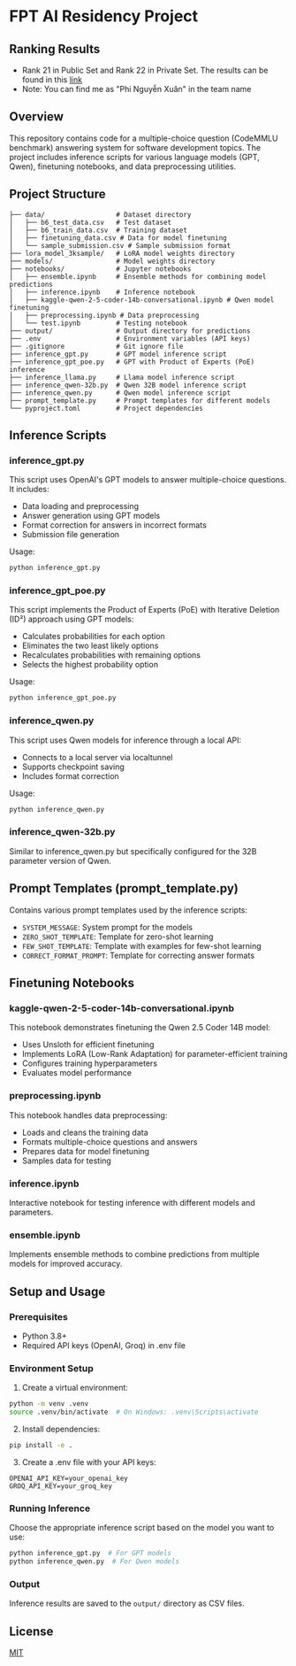# FPT AI Residency Project
## Ranking Results
- Rank 21 in Public Set and Rank 22 in Private Set. The results can be found in this [link](https://www.kaggle.com/competitions/fpt-ai-residency-batch-6-entry-test/leaderboard?tab=public) 
- Note: You can find me as "Phi Nguyễn Xuân" in the team name
## Overview
This repository contains code for a multiple-choice question (CodeMMLU benchmark) answering system for software development topics. The project includes inference scripts for various language models (GPT, Qwen), finetuning notebooks, and data preprocessing utilities.

## Project Structure
```
├── data/                  # Dataset directory
│   ├── b6_test_data.csv   # Test dataset
│   ├── b6_train_data.csv  # Training dataset
│   ├── finetuning_data.csv # Data for model finetuning
│   └── sample_submission.csv # Sample submission format
├── lora_model_3ksample/   # LoRA model weights directory
├── models/                # Model weights directory
├── notebooks/             # Jupyter notebooks
│   ├── ensemble.ipynb     # Ensemble methods for combining model predictions
│   ├── inference.ipynb    # Inference notebook
│   ├── kaggle-qwen-2-5-coder-14b-conversational.ipynb # Qwen model finetuning
│   ├── preprocessing.ipynb # Data preprocessing
│   └── test.ipynb         # Testing notebook
├── output/                # Output directory for predictions
├── .env                   # Environment variables (API keys)
├── .gitignore             # Git ignore file
├── inference_gpt.py       # GPT model inference script
├── inference_gpt_poe.py   # GPT with Product of Experts (PoE) inference
├── inference_llama.py     # Llama model inference script
├── inference_qwen-32b.py  # Qwen 32B model inference script
├── inference_qwen.py      # Qwen model inference script
├── prompt_template.py     # Prompt templates for different models
└── pyproject.toml         # Project dependencies
```

## Inference Scripts

### inference_gpt.py
This script uses OpenAI's GPT models to answer multiple-choice questions. It includes:
- Data loading and preprocessing
- Answer generation using GPT models
- Format correction for answers in incorrect formats
- Submission file generation

Usage:
```bash
python inference_gpt.py
```

### inference_gpt_poe.py
This script implements the Product of Experts (PoE) with Iterative Deletion (ID²) approach using GPT models:
- Calculates probabilities for each option
- Eliminates the two least likely options
- Recalculates probabilities with remaining options
- Selects the highest probability option

Usage:
```bash
python inference_gpt_poe.py
```

### inference_qwen.py
This script uses Qwen models for inference through a local API:
- Connects to a local server via localtunnel
- Supports checkpoint saving
- Includes format correction

Usage:
```bash
python inference_qwen.py
```

### inference_qwen-32b.py
Similar to inference_qwen.py but specifically configured for the 32B parameter version of Qwen.

## Prompt Templates (prompt_template.py)
Contains various prompt templates used by the inference scripts:
- `SYSTEM_MESSAGE`: System prompt for the models
- `ZERO_SHOT_TEMPLATE`: Template for zero-shot learning
- `FEW_SHOT_TEMPLATE`: Template with examples for few-shot learning
- `CORRECT_FORMAT_PROMPT`: Template for correcting answer formats

## Finetuning Notebooks

### kaggle-qwen-2-5-coder-14b-conversational.ipynb
This notebook demonstrates finetuning the Qwen 2.5 Coder 14B model:
- Uses Unsloth for efficient finetuning
- Implements LoRA (Low-Rank Adaptation) for parameter-efficient training
- Configures training hyperparameters
- Evaluates model performance

### preprocessing.ipynb
This notebook handles data preprocessing:
- Loads and cleans the training data
- Formats multiple-choice questions and answers
- Prepares data for model finetuning
- Samples data for testing

### inference.ipynb
Interactive notebook for testing inference with different models and parameters.

### ensemble.ipynb
Implements ensemble methods to combine predictions from multiple models for improved accuracy.

## Setup and Usage

### Prerequisites
- Python 3.8+
- Required API keys (OpenAI, Groq) in .env file

### Environment Setup
1. Create a virtual environment:
```bash
python -m venv .venv
source .venv/bin/activate  # On Windows: .venv\Scripts\activate
```

2. Install dependencies:
```bash
pip install -e .
```

3. Create a .env file with your API keys:
```
OPENAI_API_KEY=your_openai_key
GROQ_API_KEY=your_groq_key
```

### Running Inference
Choose the appropriate inference script based on the model you want to use:
```bash
python inference_gpt.py  # For GPT models
python inference_qwen.py  # For Qwen models
```

### Output
Inference results are saved to the `output/` directory as CSV files.

## License
[MIT](https://choosealicense.com/licenses/mit/)
